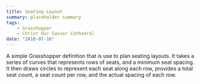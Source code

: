 ```yaml
---
title: Seating Layout
summary: placeholder summary
tags:
    - Grasshopper
    - Christ Our Savior Cathedral
date: "2010-07-16"
---
```


A simple Grasshopper definition that is use to plan seating layouts. It takes a series of curves that represents rows of seats, and a minimum seat spacing. It then draws circles to represent each seat along each row, provides a total seat count, a seat count per row, and the actual spacing of each row.
